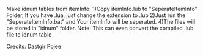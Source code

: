 Make idnum tables from itemInfo:
1)Copy itemInfo.lub to "SeperateItemInfo" Folder, If you have .lua, just change the extension to .lub
2)Just run the "SeperateItemInfo.bat" and Your itemInfo will be seperated.
4)The files will be stored in "idnum" folder.
Note: This can even convert the compiled .lub file to idnum table

Credits: Dastgir Pojee
